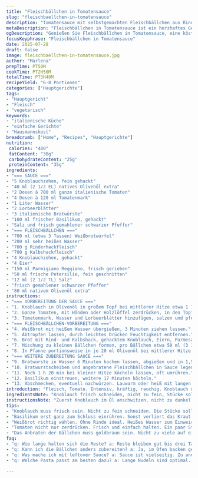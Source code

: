 ```yaml
---
title: "Fleischbällchen in Tomatensauce"
slug: "fleischbaellchen-in-tomatensauce"
description: "Tomatensauce mit selbstgemachten Fleischbällchen aus Rind und Kalb, gewürzt mit Basilikum und Persil. Verwendung von italienischen Tomaten, Tomatenmark, Knoblauch sowie italienischen Bratwürsten. Sauce langsam gekocht. Fleischbällchen schonend in der Pfanne angebraten. Mischung aus eingeweichtem Weißbrot und Eiern bindet. Sauce mit Kräutern und Gewürzen verfeinert. Einfache Hauptspeise für Pasta. Kochzeit ca. 2 h 50 min, Vorbereitung rund 50 min. Ergibt etwa 45 Fleischbällchen und reicht für 6-8 Portionen. Ohne Nüsse und laktosefrei."
metaDescription: "Fleischbällchen in Tomatensauce ist ein herzhaftes Gericht mit selbstgemachten Bällchen und duftender Sauce. Perfekt für Pasta zu jeder Gelegenheit."
ogDescription: "Genießen Sie Fleischbällchen in Tomatensauce, eine köstliche italienische Hauptspeise für Pasta mit einfachen Zutaten und komplexem Geschmack."
focusKeyphrase: "Fleischbällchen in Tomatensauce"
date: 2025-07-28
draft: false
image: fleischbaellchen-in-tomatensauce.jpg
author: "Marlena"
prepTime: PT50M
cookTime: PT2H50M
totalTime: PT3H40M
recipeYield: "6-8 Portionen"
categories: ["Hauptgerichte"]
tags:
- "Hauptgericht"
- "Fleisch"
- "vegetarisch"
keywords:
- "italienische Küche"
- "einfache Gerichte"
- "Hausmannskost"
breadcrumb: ["Home", "Recipes", "Hauptgerichte"]
nutrition: 
 calories: "480"
 fatContent: "30g"
 carbohydrateContent: "25g"
 proteinContent: "35g"
ingredients:
- "=== SAUCE ==="
- "5 Knoblauchzehen, fein gehackt"
- "40 ml (2 1/2 EL) natives Olivenöl extra"
- "2 Dosen à 700 ml ganze italienische Tomaten"
- "4 Dosen à 120 ml Tomatenmark"
- "1 Liter Wasser"
- "2 Lorbeerblätter"
- "3 italienische Bratwürste"
- "100 ml frischer Basilikum, gehackt"
- "Salz und frisch gemahlener schwarzer Pfeffer"
- "=== FLEISCHBÄLLCHEN ==="
- "700 ml (etwa 3 Tassen) Weißbrotwürfel"
- "200 ml sehr heißes Wasser"
- "700 g Rinderhackfleisch"
- "700 g Kalbshackfleisch"
- "4 Knoblauchzehen, gehackt"
- "4 Eier"
- "150 ml Parmigiano Reggiano, frisch gerieben"
- "50 ml frische Petersilie, fein geschnitten"
- "12 ml (2 1/2 TL) Salz"
- "frisch gemahlener schwarzer Pfeffer"
- "80 ml nativem Olivenöl extra"
instructions:
- "=== VORBEREITUNG DER SAUCE ==="
- "1. Knoblauch in Olivenöl in großem Topf bei mittlerer Hitze etwa 1 1/5 Minuten anschwitzen, bis er duftet."
- "2. Ganze Tomaten, mit Händen oder Holzlöffel zerdrücken, in den Topf geben."
- "3. Tomatenmark, Wasser und Lorbeerblätter hinzufügen, salzen und pfeffern. Aufkochen, dann 47 Minuten auf niedriger Stufe simmern lassen."
- "=== FLEISCHBÄLLCHEN-VORBEREITUNG ==="
- "4. Weißbrot mit heißem Wasser übergießen, 3 Minuten ziehen lassen."
- "5. Abtropfen lassen, durch leichtes Drücken Feuchtigkeit entfernen."
- "6. Brot mit Rind- und Kalbshack, gehacktem Knoblauch, Eiern, Parmesan, Petersilie, Salz, Pfeffer in großer Schüssel gut vermischen. Öl dabei noch nicht einmischen."
- "7. Mischung zu kleinen Bällchen formen, pro Bällchen etwa 50 ml (3 1/2 EL) Masse verwenden."
- "8. In Pfanne portionsweise in je 20 ml Olivenöl bei mittlerer Hitze goldbraun anbraten. Je Schicht ca. 6-8 Bällchen, alles braun werden lassen."
- "=== WEITERE ZUBEREITUNG SAUCE ==="
- "9. Bratwürste in Wasser 6 Minuten kochen lassen, abgießen und in 1,5 cm dicke Scheiben schneiden."
- "10. Bratwurstscheiben und angebratene Fleischbällchen in Sauce legen, darunter vorsichtig mischen."
- "11. Noch 1 h 20 min bei kleiner Hitze köcheln lassen, oft umrühren."
- "12. Basilikum einstreuen, weitere 17 Minuten köcheln."
- "13. Abschmecken, eventuell nachwürzen. Lauwarm oder heiß mit langen Nudeln servieren."
introduction: "Fleisch, Tomate. Intensiv, kräftig, rauchig. Knoblauch dominiert, frischer Basilikum kühl kontrastiert. Bratwürste geben Würze, noch mehr Charakter. Weißbrot als Bindemittel, kein Mehl. Eier, Parmesan sorgen für Halt in Form. Fleischbällchen bräunen, machen Kruste. Sauce sämig, lange gekocht. Keine Hektik, viel Geduld. Wasser verdünnt, damit Tomaten nicht zu dick werden. Lorbeerblätter geben Tiefe, fast unscheinbar. Küchengeruch füllt den Raum. Endlose Pasta, umhüllt von Sauce. Einfache Zutaten, doch Geschmack komplex. Keine Nüsse, kein Milchprodukt außer Parmesan. Herzhaft, sättigend. Ohne Schnickschnack."
ingredientsNote: "Knoblauch frisch schneiden, nicht zu fein, Stücke sollen spürbar sein. Frischer Basilikum immer am Ende zum Gericht geben, sonst verliert er Aroma. Italienische Bratwürste für kräftige Würze, alternativ Chorizo. Weißbrot ohne Rinde verwenden, damit die Masse homogener wird. Wasser für Brot sollte wirklich heiß sein, damit es gut aufquillt und später keine trockenen Krümel bleiben. Parmigiano Reggiano frisch reiben, fertige Pulver verlieren Aromen schnell. Olivenöl von guter Qualität wählen, schmeckt später durch die ganze Sauce. Lorbeerblätter nicht zerreißen, ganz lassen — sie geben langsamer Geschmack ab. Salz vorsichtig dosieren, vor allem am Anfang, später nachwürzen. Schwarzer Pfeffer frisch aus der Mühle bringt mehr Frische als gemahlener."
instructionsNote: "Zuerst Knoblauch im Öl anschwitzen, nicht zu dunkel werden lassen, sonst bitter. Tomaten immer mit Händen zerdrücken, Maschinengeräte machen die Sauce oft zu fein und verlieren Struktur. Lorbeerblätter in Anfangsphase mitziehen lassen, dann beim Servieren rausfischen. Bratwürste brauchen nur kurz Abkochen, damit sie später in Sauce nicht zerfallen. Fleischbällchen in mehreren Partien goldbraun anbraten, Öl dann bei Bedarf auffüllen. Nicht zu viele gleichzeitig, sonst wird Pfanne kalt. Vorsichtig in die Sauce legen, nicht zerdrücken. Lange köcheln bei niedrigester Hitze, Sauce dickt dabei nach. Basilikum erst ganz zum Schluss einrühren, kurz ziehen lassen. Regelmäßig abschmecken, evt. noch etwas Salz, Pfeffer, oder einen Spritzer Zitronensaft für Frische. Dazu passen lange Pastaformen wie Spaghetti oder Bucatini, die Sauce gut aufnehmen."
tips:
- "Knoblauch muss frisch sein. Nicht zu fein schneiden. Die Stücke sollen Aroma geben, nicht die Sauce dominieren. Gut dosiert."
- "Basilikum erst ganz zum Schluss einrühren. Sonst verliert das Kraut Aroma. Frisch ist immer besser. Kühl lagern."
- "Weißbrot richtig wählen. Ohne Rinde ideal. Heißes Wasser zum Einweichen verwenden. Dann gut drücken, keine Krümel bleiben lassen."
- "Tomaten nicht nur zerdrücken. Frisch und einfach halten. Ein paar Stücke bleiben lassen. Struktur bleibt wichtig in der Sauce."
- "Das Anbraten der Bällchen muss goldbraun sein. Nicht zu viele auf einmal in die Pfanne. Sonst wird die Hitze zu niedrig."
faq:
- "q: Wie lange halten sich die Reste? a: Reste bleiben gut bis drei Tage. In Kühlschrank lagern. Wieder erwärmen mit einem Spritzer Wasser."
- "q: Kann ich die Bällchen anders zubereiten? a: Ja, im Ofen backen geht auch. 180 Grad um die 15 Minuten. Weniger Öl nötig."
- "q: Was mache ich mit leftover Sauce? a: Sauce ist vielseitig. Zu anderen Gerichten verwenden. Eignet sich auch für Pizza."
- "q: Welche Pasta passt am besten dazu? a: Lange Nudeln sind optimal. Spaghetti oder Bucatini ideal. Halten die Sauce gut fest."

---
```

